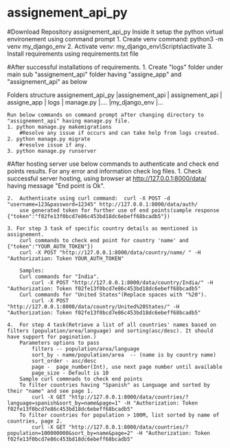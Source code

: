 # assignement_api_py

#Download Repository assignement_api_py
    Inside it setup the python virtual environement using command prompt
    1. Create venv command: python3 -m venv my_django_env
    2. Activate venv: my_django_env\Scripts\activate
    3. Install requirements using requirements.txt file

#After successful installations of requirements.
	1. Create "logs" folder under main sub "assignement_api" folder having "assigne_app" and "assignement_api" as below

Folders structure
assignement_api_py
	|assignement_api
		| assignement_api
		| assigne_app
		| logs
		| manage.py
		|....
	|my_django_env
	|...

	Run below commands on command prompt after changing directory to "assignement_api" having manage.py file.
	1. python manage.py makemigrations
		#Resolve any issue if occurs and can take help from logs created.
	2. python manage.py migrate
		#resolve issue if any.
	3. python manage.py runserver

#After hosting server use below commands to authenticate and check end points results. For any error and information check log files.
	1. Check successful server hosting, using browser at http://127.0.0.1:8000/data/ having message "End point is Ok".
	
	2.  Authenticate using curl command:  curl -X POST -d "username=123&password=12345" http://127.0.0.1:8000/data/auth/
		use generated token for further use of end points(sample response {"token":"f02fe13f0bcd7e86c453bd18dc6ebeff68bcadb5"})

	3. For step 3 task of specific country details as mentioned is assignement.
		curl commands to check end point for country 'name' and {"token":"YOUR_AUTH_TOKEN"})
		curl -X POST "http://127.0.0.1:8000/data/country/name/ " -H "Authorization: Token YOUR_AUTH_TOKEN"

		Samples:
		Curl commands for "India".
			curl -X POST "http://127.0.0.1:8000/data/country/India/" -H "Authorization: Token f02fe13f0bcd7e86c453bd18dc6ebeff68bcadb5" 
		Curl commands for "United States"(Replace spaces with "%20").
			curl -X POST "http://127.0.0.1:8000/data/country/United%20States/" -H "Authorization: Token f02fe13f0bcd7e86c453bd18dc6ebeff68bcadb5"

	4.  For step 4 task(Retrieve a list of all countries' names based on filters (population/area/language) and sorting(asc/desc). It should have support for pagination.)
		Parameters options to pass
			filters -- population/area/language
			sort_by - name/population/area  -- (name is by country name)
			sort_order - asc/desc
			page -  page_number(Int), use next page number until available
			page_size - Default is 10
		Sample curl commnads to check end points 
		To filter countries having "Spanish" as Language and sorted by their "name" and see page 1.
			curl -X GET "http://127.0.0.1:8000/data/countries/?language=spanish&sort_by=name&page=1" -H "Authorization: Token f02fe13f0bcd7e86c453bd18dc6ebeff68bcadb5"
		To filter countries for population > 100M, list sorted by name of countries, page 2.
			curl -X GET "http://127.0.0.1:8000/data/countries/?population=100000000&sort_by=name&page=2" -H "Authorization: Token f02fe13f0bcd7e86c453bd18dc6ebeff68bcadb5"

	

     